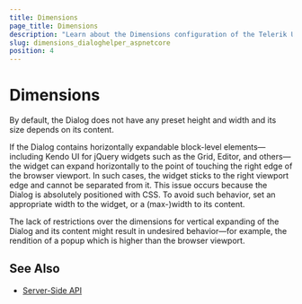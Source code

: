 ```yaml
---
title: Dimensions
page_title: Dimensions
description: "Learn about the Dimensions configuration of the Telerik UI Dialog HtmlHelper for {{ site.framework }}."
slug: dimensions_dialoghelper_aspnetcore
position: 4
---
```


# Dimensions

By default, the Dialog does not have any preset height and width and its size depends on its content.

If the Dialog contains horizontally expandable block-level elements&mdash;including Kendo UI for jQuery widgets such as the Grid, Editor, and others&mdash;the widget can expand horizontally to the point of touching the right edge of the browser viewport. In such cases, the widget sticks to the right viewport edge and cannot be separated from it. This issue occurs because the Dialog is absolutely positioned with CSS. To avoid such behavior, set an appropriate width to the widget, or a (max-)width to its content.

The lack of restrictions over the dimensions for vertical expanding of the Dialog and its content might result in undesired behavior&mdash;for example, the rendition of a popup which is higher than the browser viewport.

## See Also

* [Server-Side API](/api/dialog)

